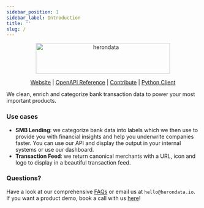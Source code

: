 ```yaml
---
sidebar_position: 1
sidebar_label: Introduction
title: ''
slug: /
---
```


<p align="center">
  <a href="https://www.herondata.io">
    <img width="350" height="80" src='/img/logo.png' alt='herondata' />
  </a>
</p>
<p align="center">
    <a href="https://www.herondata.io" target="_blank" rel="noopener noreferrer">Website</a> | <a href="/api">OpenAPI Reference</a> | <a href="https://github.com/heron-data/docs" target="_blank" rel="noopener noreferrer">Contribute</a> | <a href="https://pypi.org/project/heron-data/" target="_blank" rel="noopener noreferrer">Python Client</a>
</p>

We clean, enrich and categorize bank transaction data to power your most important products.

### Use cases

- **SMB Lending**: we categorize bank data into labels which we then use to provide you with financial insights and help you underwrite companies faster. You can use our API and display the output in your internal systems or use our dashboard.
- **Transaction Feed**: we return canonical merchants with a URL, icon and logo to display in a beautiful transaction feed.

### Questions?

Have a look at our comprehensive [FAQs](/faqs) or email us at
`hello@herondata.io`. If you want a product demo, book a call with us
[here](https://calendly.com/jamieherondata)!
